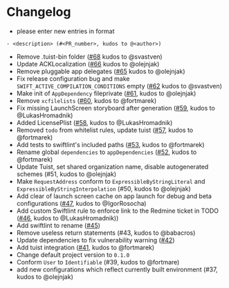 # Changelog

- please enter new entries in format 

```
- <description> (#<PR_number>, kudos to @<author>)
```

- Remove .tuist-bin folder ([#68](https://github.com/AckeeCZ/iOS-MVVM-ProjectTemplate/pull/68) kudos to @svastven)
- Update ACKLocalization ([#66](https://github.com/AckeeCZ/iOS-MVVM-ProjectTemplate/pull/66) kudos to @olejnjak)
- Remove pluggable app delegates ([#65](https://github.com/AckeeCZ/iOS-MVVM-ProjectTemplate/pull/65) kudos to @olejnjak)
- Fix release configuration bug and make `SWIFT_ACTIVE_COMPILATION_CONDITIONS` empty ([#62](https://github.com/AckeeCZ/iOS-MVVM-ProjectTemplate/pull/62) kudos to @svastven)
- Make init of `AppDependency` fileprivate ([#61](https://github.com/AckeeCZ/iOS-MVVM-ProjectTemplate/pull/61), kudos to @olejnjak)
- Remove `xcfilelists` ([#60](https://github.com/AckeeCZ/iOS-MVVM-ProjectTemplate/pull/60), kudos to @fortmarek)
- Fix missing LaunchScreen storyboard after generation ([#59](https://github.com/AckeeCZ/iOS-MVVM-ProjectTemplate/pull/59), kudos to @LukasHromadnik)
- Added LicensePlist ([#58](https://github.com/AckeeCZ/iOS-MVVM-ProjectTemplate/pull/58), kudos to @LukasHromadnik)
- Removed `todo` from whitelist rules, update tuist ([#57](https://github.com/AckeeCZ/iOS-MVVM-ProjectTemplate/pull/57), kudos to @fortmarek)
- Add tests to swiftlint's included paths ([#53](https://github.com/AckeeCZ/iOS-MVVM-ProjectTemplate/pull/53), kudos to @fortmarek)
- Rename global `dependencies` to `appDependencies` ([#52](https://github.com/AckeeCZ/iOS-MVVM-ProjectTemplate/pull/52), kudos to @fortmarek)
- Update Tuist, set shared organization name, disable autogenerated schemes (#51, kudos to @olejnjak)
- Make `RequestAddress` conform to `ExpressibleByStringLiteral` and `ExpressibleByStringInterpolation` (#50, kudos to @olejnjak)
- Add clear of launch screen cache on app launch for debug and beta configurations ([#47](https://github.com/AckeeCZ/iOS-MVVM-ProjectTemplate/pull/47), kudos to @IgorRosocha)
- Add custom Swiftlint rule to enforce link to the Redmine ticket in TODO ([#46](https://github.com/AckeeCZ/iOS-MVVM-ProjectTemplate/pull/46), kudos to @LukasHromadnik))
- Add swiftlint to rename ([#45](https://github.com/AckeeCZ/iOS-MVVM-ProjectTemplate/pull/45))
- Remove useless return statements (#43, kudos to @babacros)
- Update dependencies to fix vulnerability warning ([#42](https://github.com/AckeeCZ/iOS-MVVM-ProjectTemplate/pull/42))
- Add tuist integration ([#41](https://github.com/AckeeCZ/iOS-MVVM-ProjectTemplate/pull/41), kudos to @fortmarek)
- Change default project version to `0.1.0` 
- Conform `User` to `Identifiable` (#39, kudos to @fortmare)
- add new configurations which reflect currently built environment (#37, kudos to @olejnjak)
